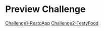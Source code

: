 # Preview Challenge
[Challenge1-RestoApp](https://restohrv.netlify.app/)
[Challenge2-TestyFood](https://testyfoodhrv.netlify.app/)
